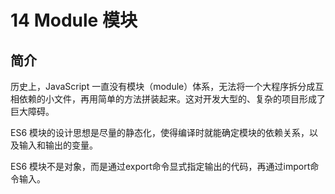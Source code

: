 # 14 Module 模块

## 简介

历史上，JavaScript 一直没有模块（module）体系，无法将一个大程序拆分成互相依赖的小文件，再用简单的方法拼装起来。这对开发大型的、复杂的项目形成了巨大障碍。

ES6 模块的设计思想是尽量的静态化，使得编译时就能确定模块的依赖关系，以及输入和输出的变量。

ES6 模块不是对象，而是通过export命令显式指定输出的代码，再通过import命令输入。